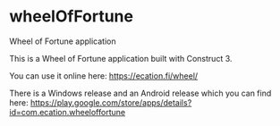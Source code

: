 # wheelOfFortune
Wheel of Fortune application

This is a Wheel of Fortune application built with Construct 3.

You can use it online here:
https://ecation.fi/wheel/

There is a Windows release and an Android release which you can find here:
https://play.google.com/store/apps/details?id=com.ecation.wheeloffortune
